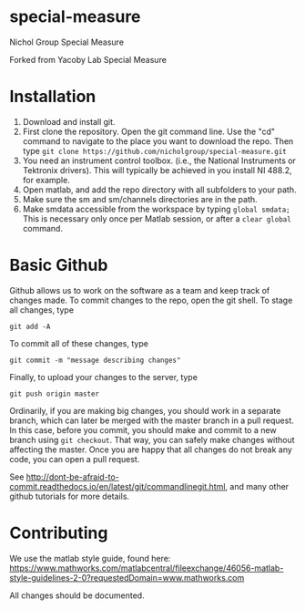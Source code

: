 # special-measure
Nichol Group Special Measure 

Forked from Yacoby Lab Special Measure

# Installation
1. Download and install git.
2. First clone the repository.  Open the git command line. Use the "cd" command to navigate to the place you want to download the repo. Then type 
`git clone https://github.com/nicholgroup/special-measure.git`
3. You need an instrument control toolbox. (i.e., the National Instruments or Tektronix drivers). This will typically be achieved in you install NI 488.2, for example.
4. Open matlab, and add the repo directory with all subfolders to your path.
5. Make sure the sm and sm/channels directories are in the path.
6. Make smdata accessible from the workspace by typing `global smdata;` This is necessary only once per Matlab session, or after a `clear global` command.

# Basic Github 
Github allows us to work on the software as a team and keep track of changes made. To commit changes to the repo, open the git shell. To stage all changes, type

`git add -A`

To commit all of these changes, type

`git commit -m "message describing changes"`

Finally, to upload your changes to the server, type

`git push origin master`

Ordinarily, if you are making big changes, you should work in a separate branch, which can later be merged with the master branch in a pull request. In this case, before you commit, you should make and commit to a new branch using `git checkout`. That way, you can safely make changes without affecting the master. Once you are happy that all changes do not break any code, you can open a pull request.

See http://dont-be-afraid-to-commit.readthedocs.io/en/latest/git/commandlinegit.html, and many other github tutorials for more details.

# Contributing

We use the matlab style guide, found here: https://www.mathworks.com/matlabcentral/fileexchange/46056-matlab-style-guidelines-2-0?requestedDomain=www.mathworks.com

All changes should be documented.
